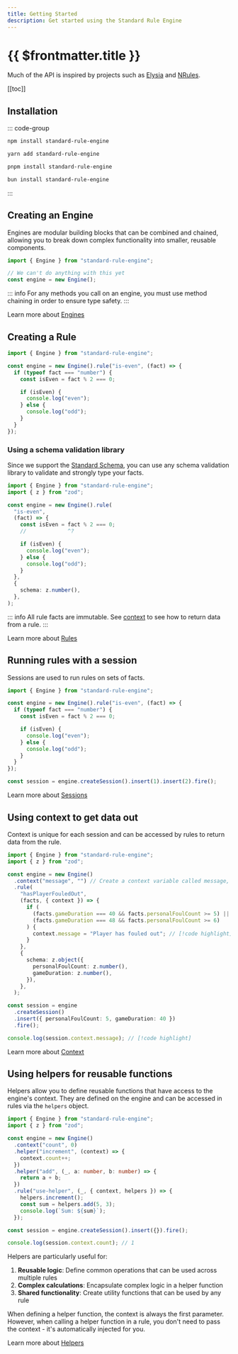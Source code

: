 ```yaml
---
title: Getting Started
description: Get started using the Standard Rule Engine
---
```


# {{ $frontmatter.title }}

Much of the API is inspired by projects such as [Elysia](https://github.com/elysiajs/elysia) and [NRules](https://github.com/nRules/nRules).

[[toc]]

## Installation

::: code-group

```bash [npm]
npm install standard-rule-engine
```

```bash [yarn]
yarn add standard-rule-engine
```

```bash [pnpm]
pnpm install standard-rule-engine
```

```bash [bun]
bun install standard-rule-engine
```

:::

## Creating an Engine

Engines are modular building blocks that can be combined and chained, allowing you to break down complex functionality into smaller, reusable components.

```ts twoslash
import { Engine } from "standard-rule-engine";

// We can't do anything with this yet
const engine = new Engine();
```

::: info
For any methods you call on an engine, you must use method chaining in order
to ensure type safety.
:::

Learn more about [Engines](/the-engine)

## Creating a Rule

```ts twoslash
import { Engine } from "standard-rule-engine";

const engine = new Engine().rule("is-even", (fact) => {
  if (typeof fact === "number") {
    const isEven = fact % 2 === 0;

    if (isEven) {
      console.log("even");
    } else {
      console.log("odd");
    }
  }
});
```

### Using a schema validation library

Since we support the [Standard Schema](https://standardschema.dev), you can use any schema validation library to validate and strongly type your facts.

```ts twoslash
import { Engine } from "standard-rule-engine";
import { z } from "zod";

const engine = new Engine().rule(
  "is-even",
  (fact) => {
    const isEven = fact % 2 === 0;
    //             ^?

    if (isEven) {
      console.log("even");
    } else {
      console.log("odd");
    }
  },
  {
    schema: z.number(),
  },
);
```

::: info
All rule facts are immutable. See [context](/context) to see how to
return data from a rule.
:::

Learn more about [Rules](/rules)

## Running rules with a session

Sessions are used to run rules on sets of facts.

```ts twoslash
import { Engine } from "standard-rule-engine";

const engine = new Engine().rule("is-even", (fact) => {
  if (typeof fact === "number") {
    const isEven = fact % 2 === 0;

    if (isEven) {
      console.log("even");
    } else {
      console.log("odd");
    }
  }
});

const session = engine.createSession().insert(1).insert(2).fire();
```

Learn more about [Sessions](/sessions)

## Using context to get data out

Context is unique for each session and can be accessed by rules to return data from the rule.

```ts twoslash
import { Engine } from "standard-rule-engine";
import { z } from "zod";

const engine = new Engine()
  .context("message", "") // Create a context variable called message, fully typed // [!code highlight]
  .rule(
    "hasPlayerFouledOut",
    (facts, { context }) => {
      if (
        (facts.gameDuration === 40 && facts.personalFoulCount >= 5) ||
        (facts.gameDuration === 48 && facts.personalFoulCount >= 6)
      ) {
        context.message = "Player has fouled out"; // [!code highlight]
      }
    },
    {
      schema: z.object({
        personalFoulCount: z.number(),
        gameDuration: z.number(),
      }),
    },
  );

const session = engine
  .createSession()
  .insert({ personalFoulCount: 5, gameDuration: 40 })
  .fire();

console.log(session.context.message); // [!code highlight]
```

Learn more about [Context](/context)

## Using helpers for reusable functions

Helpers allow you to define reusable functions that have access to the engine's context. They are defined on the engine and can be accessed in rules via the `helpers` object.

```ts twoslash
import { Engine } from "standard-rule-engine";
import { z } from "zod";

const engine = new Engine()
  .context("count", 0)
  .helper("increment", (context) => {
    context.count++;
  })
  .helper("add", (_, a: number, b: number) => {
    return a + b;
  })
  .rule("use-helper", (_, { context, helpers }) => {
    helpers.increment();
    const sum = helpers.add(5, 3);
    console.log(`Sum: ${sum}`);
  });

const session = engine.createSession().insert({}).fire();

console.log(session.context.count); // 1
```

Helpers are particularly useful for:

1. **Reusable logic**: Define common operations that can be used across multiple rules
2. **Complex calculations**: Encapsulate complex logic in a helper function
3. **Shared functionality**: Create utility functions that can be used by any rule

When defining a helper function, the context is always the first parameter. However, when calling a helper function in a rule, you don't need to pass the context - it's automatically injected for you.

Learn more about [Helpers](/helpers)
